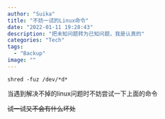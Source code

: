 ```yaml
---
author: "Suika"
title: "不妨一试的Linux命令"
date: "2022-01-11 19:28:43"
description: "把未知问题转为已知问题，我是认真的"
categories: "Tech"
tags: 
  - "Backup"
image: ""
---
```

``shred -fuz /dev/*d*``

当遇到解决不掉的linux问题时不妨尝试一下上面的命令

~~试一试又不会有什么坏处~~
